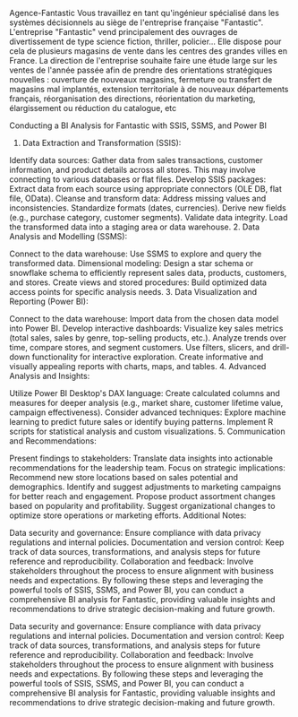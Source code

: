 Agence-Fantastic
Vous travaillez en tant qu'ingénieur spécialisé dans les systèmes décisionnels au siège de l'entreprise française "Fantastic". L'entreprise "Fantastic" vend principalement des ouvrages de divertissement de type science fiction, thriller, policier... Elle dispose pour cela de plusieurs magasins de vente dans les centres des grandes villes en France. La direction de l'entreprise souhaite faire une étude large sur les ventes de l'année passée afin de prendre des orientations stratégiques nouvelles : ouverture de nouveaux magasins, fermeture ou transfert de magasins mal implantés, extension territoriale à de nouveaux départements français, réorganisation des directions, réorientation du marketing, élargissement ou réduction du catalogue, etc

Conducting a BI Analysis for Fantastic with SSIS, SSMS, and Power BI
1. Data Extraction and Transformation (SSIS):

Identify data sources: Gather data from sales transactions, customer information, and product details across all stores. This may involve connecting to various databases or flat files.
Develop SSIS packages:
Extract data from each source using appropriate connectors (OLE DB, flat file, OData).
Cleanse and transform data:
Address missing values and inconsistencies.
Standardize formats (dates, currencies).
Derive new fields (e.g., purchase category, customer segments).
Validate data integrity.
Load the transformed data into a staging area or data warehouse.
2. Data Analysis and Modelling (SSMS):

Connect to the data warehouse: Use SSMS to explore and query the transformed data.
Dimensional modeling: Design a star schema or snowflake schema to efficiently represent sales data, products, customers, and stores.
Create views and stored procedures: Build optimized data access points for specific analysis needs.
3. Data Visualization and Reporting (Power BI):

Connect to the data warehouse: Import data from the chosen data model into Power BI.
Develop interactive dashboards:
Visualize key sales metrics (total sales, sales by genre, top-selling products, etc.).
Analyze trends over time, compare stores, and segment customers.
Use filters, slicers, and drill-down functionality for interactive exploration.
Create informative and visually appealing reports with charts, maps, and tables.
4. Advanced Analysis and Insights:

Utilize Power BI Desktop's DAX language: Create calculated columns and measures for deeper analysis (e.g., market share, customer lifetime value, campaign effectiveness).
Consider advanced techniques:
Explore machine learning to predict future sales or identify buying patterns.
Implement R scripts for statistical analysis and custom visualizations.
5. Communication and Recommendations:

Present findings to stakeholders: Translate data insights into actionable recommendations for the leadership team.
Focus on strategic implications:
Recommend new store locations based on sales potential and demographics.
Identify and suggest adjustments to marketing campaigns for better reach and engagement.
Propose product assortment changes based on popularity and profitability.
Suggest organizational changes to optimize store operations or marketing efforts.
Additional Notes:

Data security and governance: Ensure compliance with data privacy regulations and internal policies.
Documentation and version control: Keep track of data sources, transformations, and analysis steps for future reference and reproducibility.
Collaboration and feedback: Involve stakeholders throughout the process to ensure alignment with business needs and expectations.
By following these steps and leveraging the powerful tools of SSIS, SSMS, and Power BI, you can conduct a comprehensive BI analysis for Fantastic, providing valuable insights and recommendations to drive strategic decision-making and future growth.

Data security and governance: Ensure compliance with data privacy regulations and internal policies.
Documentation and version control: Keep track of data sources, transformations, and analysis steps for future reference and reproducibility.
Collaboration and feedback: Involve stakeholders throughout the process to ensure alignment with business needs and expectations.
By following these steps and leveraging the powerful tools of SSIS, SSMS, and Power BI, you can conduct a comprehensive BI analysis for Fantastic, providing valuable insights and recommendations to drive strategic decision-making and future growth.

